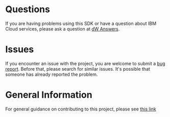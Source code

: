 # Questions
If you are having problems using this SDK or have a question about IBM Cloud services,
please ask a question at
[dW Answers](https://developer.ibm.com/answers/questions/ask).

# Issues
If you encounter an issue with the project, you are welcome to submit a
[bug report](https://github.ibm.com/ibmcloud/networking-java-sdk/issues).
Before that, please search for similar issues. It's possible that someone has already reported the problem.

# General Information
For general guidance on contributing to this project, please see
[this link](https://github.com/IBM/ibm-cloud-sdk-common/blob/master/CONTRIBUTING_java.md)
